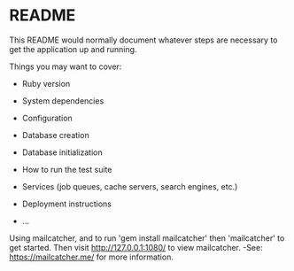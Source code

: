 # README

This README would normally document whatever steps are necessary to get the
application up and running.

Things you may want to cover:

- Ruby version

- System dependencies

- Configuration

- Database creation

- Database initialization

- How to run the test suite

- Services (job queues, cache servers, search engines, etc.)

- Deployment instructions

- ...

Using mailcatcher, and to run 'gem install mailcatcher' then 'mailcatcher' to get started.
Then visit http://127.0.0.1:1080/ to view mailcatcher.
-See: https://mailcatcher.me/ for more information.
